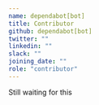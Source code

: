 ```yaml
---
name: dependabot[bot]
title: Contributor
github: dependabot[bot]
twitter: ""
linkedin: ""
slack: ""
joining_date: ""
role: "contributor"
---
```


Still waiting for this
